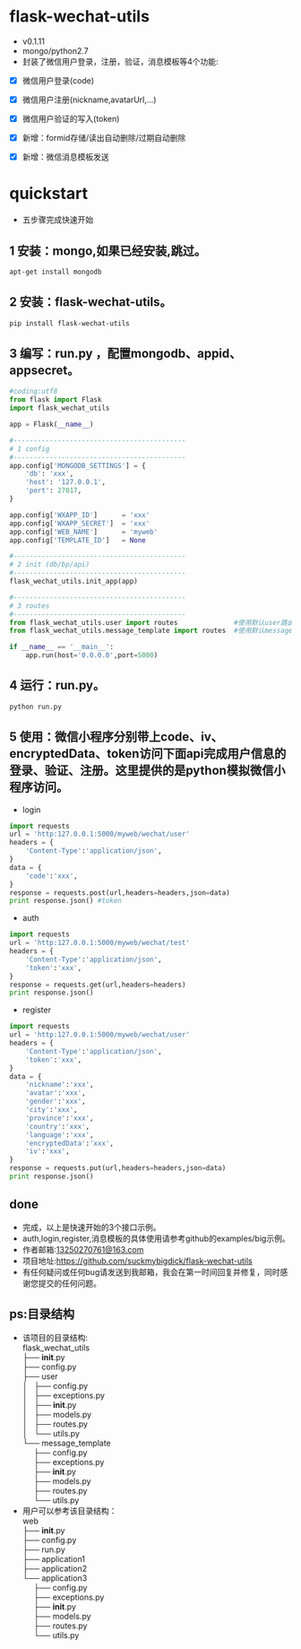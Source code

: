
flask-wechat-utils
===================
* v0.1.11
* mongo/python2.7
* 封装了微信用户登录，注册，验证，消息模板等4个功能:
- [x] 微信用户登录(code)
- [x] 微信用户注册(nickname,avatarUrl,...)
- [x] 微信用户验证的写入(token)
- [x] 新增：formid存储/读出自动删除/过期自动删除
- [x] 新增：微信消息模板发送




quickstart
===================
* 五步骤完成快速开始

1 安装：mongo,如果已经安装,跳过。
-------------------
```bash
apt-get install mongodb
```

2 安装：flask-wechat-utils。
-------------------
```bash
pip install flask-wechat-utils
```

3 编写：run.py ，配置mongodb、appid、appsecret。
-------------------
```python
#coding:utf8
from flask import Flask
import flask_wechat_utils

app = Flask(__name__)

#-------------------------------------------
# 1 config
#-------------------------------------------
app.config['MONGODB_SETTINGS'] = {
	'db': 'xxx',
	'host': '127.0.0.1',
	'port': 27017,
}

app.config['WXAPP_ID'] 		= 'xxx'
app.config['WXAPP_SECRET'] 	= 'xxx'
app.config['WEB_NAME'] 		= 'myweb'
app.config['TEMPLATE_ID']	= None

#-------------------------------------------
# 2 init (db/bp/api)
#-------------------------------------------
flask_wechat_utils.init_app(app)

#-------------------------------------------
# 3 routes
#-------------------------------------------
from flask_wechat_utils.user import routes				#使用默认user路由
from flask_wechat_utils.message_template import routes	#使用默认message_template路由

if __name__ == '__main__':
	app.run(host='0.0.0.0',port=5000)
```

4 运行：run.py。
-------------------
```bash
python run.py
```

5 使用：微信小程序分别带上code、iv、encryptedData、token访问下面api完成用户信息的登录、验证、注册。这里提供的是python模拟微信小程序访问。
-------------------
* login
```python
import requests
url = 'http:127.0.0.1:5000/myweb/wechat/user'
headers = {
	'Content-Type':'application/json',
}
data = {
	'code':'xxx',
}
response = requests.post(url,headers=headers,json=data)
print response.json() #token
```

* auth
```python
import requests
url = 'http:127.0.0.1:5000/myweb/wechat/test'
headers = {
	'Content-Type':'application/json',
	'token':'xxx',
}
response = requests.get(url,headers=headers)
print response.json()
```

* register
```python
import requests
url = 'http:127.0.0.1:5000/myweb/wechat/user'
headers = {
	'Content-Type':'application/json',
	'token':'xxx',
}
data = {
	'nickname':'xxx',
	'avatar':'xxx',
	'gender':'xxx',
	'city':'xxx',
	'province':'xxx',
	'country':'xxx',
	'language':'xxx',
	'encryptedData':'xxx',
	'iv':'xxx',
}
response = requests.put(url,headers=headers,json=data)
print response.json()
```

done
-------------------
* 完成，以上是快速开始的3个接口示例。
* auth,login,register,消息模板的具体使用请参考github的examples/big示例。
* 作者邮箱:13250270761@163.com
* 项目地址:https://github.com/suckmybigdick/flask-wechat-utils
* 有任何疑问或任何bug请发送到我邮箱，我会在第一时间回复并修复，同时感谢您提交的任何问题。

ps:目录结构
-------------------
* 该项目的目录结构:  
flask_wechat_utils  
├── __init__.py  
├── config.py  
├── user  
│   ├── config.py  
│   ├── exceptions.py  
│   ├── __init__.py  
│   ├── models.py  
│   ├── routes.py  
│   └── utils.py  
└── message_template  
     ├── config.py  
     ├── exceptions.py  
     ├── __init__.py  
     ├── models.py  
     ├── routes.py  
     └── utils.py  
* 用户可以参考该目录结构：  
web  
├── __init__.py  
├── config.py  
├── run.py  
├── application1  
├── application2  
└── application3  
     ├── config.py  
     ├── exceptions.py  
     ├── __init__.py  
     ├── models.py  
     ├── routes.py  
     └── utils.py  